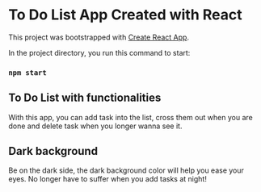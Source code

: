 # To Do List App Created with React

This project was bootstrapped with [Create React App](https://github.com/facebook/create-react-app).

In the project directory, you run this command to start:

### `npm start`

## To Do List with functionalities
With this app, you can add task into the list, cross them out when you are done and delete task when you longer wanna see it.

## Dark background
Be on the dark side, the dark background color will help you ease your eyes. No longer have to suffer when you add tasks at night!
